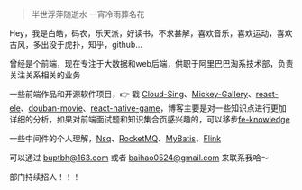 > 半世浮萍随逝水
> 一宵冷雨葬名花

Hey，我是白皓，码农，乐天派，好读书，不求甚解，喜欢音乐，喜欢运动，喜欢古风，多出没于虎扑，知乎，github...

曾经是个前端，现在专注于大数据和web后端，供职于阿里巴巴淘系技术部，负责关注关系相关的业务

一些前端作品和开源软件项目，👉 戳 [Cloud-Sing](https://github.com/mickey0524/Cloud-Sing)、[Mickey-Gallery](https://github.com/mickey0524/Mickey-Gallery)、[react-ele](https://github.com/mickey0524/react-ele)、[douban-movie](https://github.com/mickey0524/douban-movie)、[react-native-game](https://github.com/mickey0524/game)，博客主要是对一些知识点进行更加详细的分析，如果对前端面试题和知识集合页感兴趣的，可以移步[fe-knowledge](https://github.com/mickey0524/front-end-knowledge)

一些中间件的个人理解，[Nsq](https://github.com/mickey0524/nsq-analysis)、[RocketMQ](https://github.com/mickey0524/rocketmq-source-analysis)、[MyBatis](https://github.com/mickey0524/mybatis-source-analysis)、[Flink](https://github.com/mickey0524/flink-streaming-source-analysis)

可以通过 buptbh@163.com 或者 baihao0524@gmail.com 来联系我哈～

部门持续招人！！！
